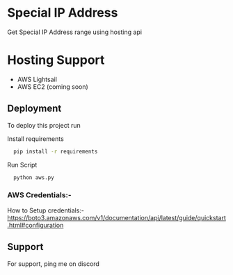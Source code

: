 
# Special IP Address

Get Special IP Address range using hosting api


# Hosting Support
- AWS Lightsail
- AWS EC2 (coming soon)


## Deployment

To deploy this project run

Install requirements
```bash
  pip install -r requirements
```

Run Script
```bash
  python aws.py
```


### AWS Credentials:-

How to Setup credentials:-
https://boto3.amazonaws.com/v1/documentation/api/latest/guide/quickstart.html#configuration



## Support

For support, ping me on discord

